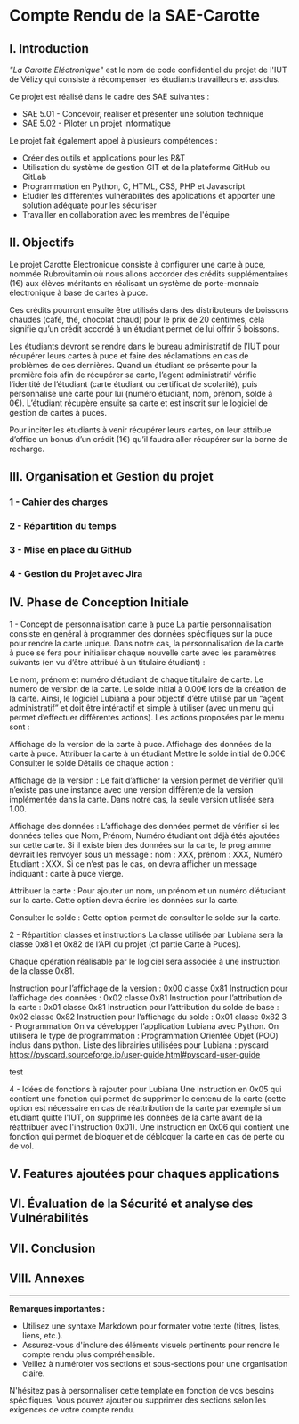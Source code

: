 # Compte Rendu de la SAE-Carotte

## I. Introduction
<i>"La Carotte Eléctronique"</i> est le nom de code confidentiel du projet de l'IUT de Vélizy qui consiste à récompenser les étudiants travailleurs et assidus.

Ce projet est réalisé dans le cadre des SAE suivantes : 
<ul>
<li>SAE 5.01 - Concevoir, réaliser et présenter une solution technique</li>
<li>SAE 5.02 - Piloter un projet informatique</li>
</ul>
Le projet fait également appel à plusieurs compétences : 
<ul>  
  <li>Créer des outils et applications pour les R&T</li>
  <li>Utilisation du système de gestion GIT et de la plateforme GitHub ou GitLab</li>
  <li>Programmation en Python, C, HTML, CSS, PHP et Javascript</li>
  <li>Etudier les différentes vulnérabilités des applications et apporter une solution adéquate pour les sécuriser</li>
  <li>Travailler en collaboration avec les membres de l'équipe</li>
</ul>


## II. Objectifs
Le projet Carotte Electronique consiste à configurer une carte à puce, nommée Rubrovitamin où nous allons accorder des crédits supplémentaires (1€) aux élèves méritants en réalisant un système de porte-monnaie électronique à base de cartes à puce.

Ces crédits pourront ensuite être utilisés dans des distributeurs de boissons chaudes (café, thé, chocolat chaud) pour le prix de 20 centimes, cela signifie qu’un crédit accordé à un étudiant permet de lui offrir 5 boissons. 

Les étudiants devront se rendre dans le bureau administratif de l’IUT pour récupérer leurs cartes à puce et faire des réclamations en cas de problèmes de ces dernières. Quand un étudiant se présente pour la première fois afin de récupérer sa carte, l’agent administratif vérifie l’identité de l’étudiant (carte étudiant ou certificat de scolarité), puis personnalise une carte pour lui (numéro étudiant, nom, prénom, solde à 0€). L’étudiant récupère ensuite sa carte et est inscrit sur le logiciel de gestion de cartes à puces. 

Pour inciter les étudiants à venir récupérer leurs cartes, on leur attribue d’office un bonus d’un crédit (1€) qu’il faudra aller récupérer sur la borne de recharge. 


## III. Organisation et Gestion du projet

### 1 - Cahier des charges

### 2 - Répartition du temps

### 3 - Mise en place du GitHub

### 4 - Gestion du Projet avec Jira


## IV. Phase de Conception Initiale

1 - Concept de personnalisation carte à puce
La partie personnalisation consiste en général à programmer des données spécifiques sur la puce pour rendre la carte unique. Dans notre cas, la personnalisation de la carte à puce se fera pour initialiser chaque nouvelle carte avec les paramètres suivants (en vu d’être attribué à un titulaire étudiant) :

Le nom, prénom et numéro d’étudiant de chaque titulaire de carte.
Le numéro de version de la carte.
Le solde initial à 0.00€ lors de la création de la carte.
Ainsi, le logiciel Lubiana à pour objectif d’être utilisé par un “agent administratif” et doit être intéractif et simple à utiliser (avec un menu qui permet d’effectuer différentes actions). Les actions proposées par le menu sont :

Affichage de la version de la carte à puce.
Affichage des données de la carte à puce.
Attribuer la carte à un étudiant
Mettre le solde initial de 0.00€
Consulter le solde
Détails de chaque action :

Affichage de la version : Le fait d’afficher la version permet de vérifier qu’il n’existe pas une instance avec une version différente de la version implémentée dans la carte. Dans notre cas, la seule version utilisée sera 1.00.

Affichage des données : L’affichage des données permet de vérifier si les données telles que Nom, Prénom, Numéro étudiant ont déjà étés ajoutées sur cette carte. Si il existe bien des données sur la carte, le programme devrait les renvoyer sous un message : nom : XXX, prénom : XXX, Numéro Etudiant : XXX. Si ce n’est pas le cas, on devra afficher un message indiquant : carte à puce vierge.

Attribuer la carte : Pour ajouter un nom, un prénom et un numéro d’étudiant sur la carte. Cette option devra écrire les données sur la carte.

Consulter le solde : Cette option permet de consulter le solde sur la carte.

2 - Répartition classes et instructions
La classe utilisée par Lubiana sera la classe 0x81 et 0x82 de l’API du projet (cf partie Carte à Puces).

Chaque opération réalisable par le logiciel sera associée à une instruction de la classe 0x81.

Instruction pour l’affichage de la version : 0x00 classe 0x81
Instruction pour l’affichage des données : 0x02 classe 0x81
Instruction pour l’attribution de la carte : 0x01 classe 0x81
Instruction pour l’attribution du solde de base : 0x02 classe 0x82
Instruction pour l’affichage du solde : 0x01 classe 0x82
3 - Programmation
On va développer l’application Lubiana avec Python. On utilisera le type de programmation : Programmation Orientée Objet (POO) inclus dans python. Liste des librairies utilisées pour Lubiana : pyscard https://pyscard.sourceforge.io/user-guide.html#pyscard-user-guide

test

4 - Idées de fonctions à rajouter pour Lubiana
Une instruction en 0x05 qui contient une fonction qui permet de supprimer le contenu de la carte (cette option est nécessaire en cas de réattribution de la carte par exemple si un étudiant quitte l'IUT, on supprime les données de la carte avant de la réattribuer avec l'instruction 0x01).
Une instruction en 0x06 qui contient une fonction qui permet de bloquer et de débloquer la carte en cas de perte ou de vol.

## V. Features ajoutées pour chaques applications



## VI. Évaluation de la Sécurité et analyse des Vulnérabilités



## VII. Conclusion


## VIII. Annexes
---

**Remarques importantes :**

- Utilisez une syntaxe Markdown pour formater votre texte (titres, listes, liens, etc.).
- Assurez-vous d'inclure des éléments visuels pertinents pour rendre le compte rendu plus compréhensible.
- Veillez à numéroter vos sections et sous-sections pour une organisation claire.

N'hésitez pas à personnaliser cette template en fonction de vos besoins spécifiques. Vous pouvez ajouter ou supprimer des sections selon les exigences de votre compte rendu.
